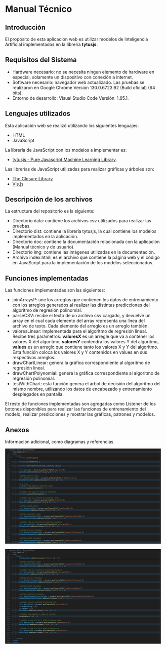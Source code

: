# Manual Técnico

## Introducción
El propósito de esta aplicación web es utilizar modelos de Inteligencia Artificial implementados en la librería **tytusjs**.

## Requisitos del Sistema
- Hardware necesario: no se necesita ningun elemento de hardware en especial, solamente un dispositivo con conexión a internet.
- Software necesario: navegador web actualizado. Las pruebas se realizaron en Google Chrome Versión 130.0.6723.92 (Build oficial) (64 bits).
- Entorno de desarrollo: Visual Studio Code Versión: 1.95.1.

## Lenguajes utilizados
Esta aplicación web se realizó utilizando los siguientes lenguajes:

- HTML
- JavaScript

La librería de JavaScript con los modelos a implementar es:
- [tytusjs - Pure Javascript Machine Learning Library](https://github.com/tytusdb/tytusjs).

Las librerías de JavaScript utilizadas para realizar gráficas y árboles son:
- [The Closure Library](https://www.gstatic.com/charts/loader.js)
- [Vis.js](https://cdnjs.cloudflare.com/ajax/libs/vis/4.21.0/vis-network.min.js)

## Descripción de los archivos
La estructura del repositorio es la siguiente:

- Directorio data: contiene los archivos csv utilizados para realizar las pruebas.
- Directorio dist: contiene la librería tytusjs, la cual contiene los modelos implementados en la aplicación.
- Directorio doc: contiene la documentación relacionada con la aplicación (Manual técnico y de usuario).
- Directorio img: contiene las imágenes utilizadas en la documentación.
- Archivo index.html: es el archivo que contiene la página web y el código en JavaScript para la implementación de los modelos seleccionados.

## Funciones implementadas
Las funciones implementadas son las siguientes:

- joinArraysP: une los arreglos que contienen los datos de entrenamiento con los arreglos generados al realizar las distintas predicciones del algoritmo de regresión polinomial.
- parseCSV: recibe el texto de un archivo csv cargado, y devuelve un array en el cual cada elemento del array representa una línea del archivo de texto. Cada elemento del arreglo es un arreglo también.
- valoresLinear: implementada para el algoritmo de regresión lineal. Recibe tres parámetros: **valoresX** es un arregle que va a contener los valores X del algoritmo, **valoresY** contendrá los valores Y del algoritmo, **values** es un arreglo que contiene tanto los valores X y Y del algoritmo. Esta función coloca los valores X y Y contenidos en values en sus respectivos arreglos.
- drawChartLinear: genera la gráfica correspondiente al algoritmo de regresión lineal.
- drawChartPolynomial: genera la gráfica correspondiente al algoritmo de regresión polinomial.
- testWithChart: esta función genera el árbol de decisión del algoritmo del mismo nombre, utilizando los datos de encabezado y entrenamiento desplegados en pantalla. 

El resto de funciones implementadas son agregadas como Listener de los botones disponibles para realizar las funciones de entrenamiento del modelo, realizar predicciones y mostrar las gráficas, patrones y modelos.

## Anexos
Información adicional, como diagramas y referencias.

![Funciones01](../img/tecnico01.png)

![Funciones02](../img/tecnico02.png)